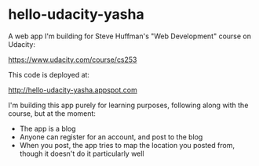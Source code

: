hello-udacity-yasha
===================

A web app I'm building for Steve Huffman's "Web Development" course on Udacity:

https://www.udacity.com/course/cs253

This code is deployed at:

http://hello-udacity-yasha.appspot.com

I'm building this app purely for learning purposes, following along with the course, but at the moment:
- The app is a blog
- Anyone can register for an account, and post to the blog
- When you post, the app tries to map the location you posted from, though it doesn't do it particularly well
